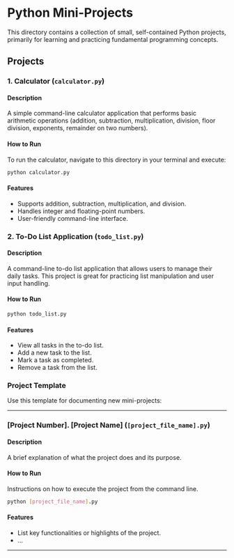 # Python Mini-Projects

This directory contains a collection of small, self-contained Python projects, primarily for learning and practicing fundamental programming concepts.

## Projects

### 1. Calculator (`calculator.py`)

#### Description
A simple command-line calculator application that performs basic arithmetic operations (addition, subtraction, multiplication, division, floor division, exponents, remainder on two numbers).

#### How to Run
To run the calculator, navigate to this directory in your terminal and execute:
```bash
python calculator.py
```

#### Features
- Supports addition, subtraction, multiplication, and division.
- Handles integer and floating-point numbers.
- User-friendly command-line interface.

### 2. To-Do List Application (`todo_list.py`)

#### Description
A command-line to-do list application that allows users to manage their daily tasks. This project is great for practicing list manipulation and user input handling.

#### How to Run
```bash
python todo_list.py
```

#### Features
- View all tasks in the to-do list.
- Add a new task to the list.
- Mark a task as completed.
- Remove a task from the list.


### Project Template

Use this template for documenting new mini-projects:

---

### [Project Number]. [Project Name] (`[project_file_name].py`)

#### Description
A brief explanation of what the project does and its purpose.

#### How to Run
Instructions on how to execute the project from the command line.
```bash
python [project_file_name].py
```

#### Features
- List key functionalities or highlights of the project.
- ...

---
